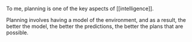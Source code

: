 To me, planning is one of the key aspects of [[intelligence]].

Planning involves having a model of the environment, and as a result, the better the model, the better the predictions, the better the plans that are possible.


